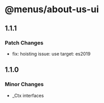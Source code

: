 # @menus/about-us-ui

## 1.1.1

### Patch Changes

- fix: hoisting issue: use target: es2019

## 1.1.0

### Minor Changes

- \_Ctx interfaces

